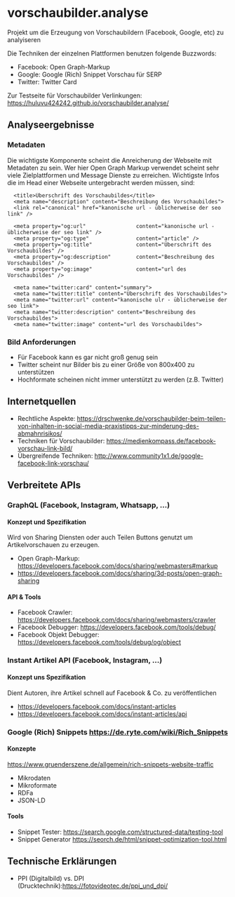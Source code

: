 # vorschaubilder.analyse
Projekt um die Erzeugung von Vorschaubildern (Facebook, Google, etc) zu analyiseren

Die Techniken der einzelnen Plattformen benutzen folgende Buzzwords:

* Facebook: Open Graph-Markup
* Google: Google (Rich) Snippet Vorschau für SERP
* Twitter: Twitter Card


Zur Testseite für Vorschaubilder Verlinkungen: https://huluvu424242.github.io/vorschaubilder.analyse/

## Analyseergebnisse

### Metadaten
Die wichtigste Komponente scheint die Anreicherung der Webseite mit Metadaten zu sein. Wer hier Open Graph Markup verwendet scheint sehr viele Zielplattformen und Message Dienste zu erreichen. Wichtigste Infos die im Head einer Webseite untergebracht werden müssen, sind:

~~~~
  <title>Überschrift des Vorschaubildes</title>
  <meta name="description" content="Beschreibung des Vorschaubildes">
  <link rel="canonical" href="kanonische url - üblicherweise der seo link" />

  <meta property="og:url"                content="kanonische url - üblicherweise der seo link" />
  <meta property="og:type"               content="article" />
  <meta property="og:title"              content="Überschrift des Vorschaubildes" />
  <meta property="og:description"        content="Beschreibung des Vorschaubildes" />
  <meta property="og:image"              content="url des Vorschaubildes" />
  
  <meta name="twitter:card" content="summary">
  <meta name="twitter:title" content="Überschrift des Vorschaubildes">
  <meta name="twitter:url" content="kanonische ulr - üblicherweise der seo link">
  <meta name="twitter:description" content="Beschreibung des Vorschaubildes">
  <meta name="twitter:image" content="url des Vorschaubildes">
~~~~

### Bild Anforderungen

* Für Facebook kann es gar nicht groß genug sein
* Twitter scheint nur Bilder bis zu einer Größe von 800x400 zu unterstützen
* Hochformate scheinen nicht immer unterstützt zu werden (z.B. Twitter)


## Internetquellen

* Rechtliche Aspekte: https://drschwenke.de/vorschaubilder-beim-teilen-von-inhalten-in-social-media-praxistipps-zur-minderung-des-abmahnrisikos/
* Techniken für Vorschaubilder: https://medienkompass.de/facebook-vorschau-link-bild/
* Übergreifende Techniken: http://www.community1x1.de/google-facebook-link-vorschau/

## Verbreitete APIs
### GraphQL (Facebook, Instagram, Whatsapp, ...) 
#### Konzept und Spezifikation
Wird von Sharing Diensten oder auch Teilen Buttons genutzt um Artikelvorschauen zu erzeugen. 
* Open Graph-Markup: https://developers.facebook.com/docs/sharing/webmasters#markup
* https://developers.facebook.com/docs/sharing/3d-posts/open-graph-sharing

#### API & Tools 

* Facebook Crawler: https://developers.facebook.com/docs/sharing/webmasters/crawler
* Facebook Debugger: https://developers.facebook.com/tools/debug/ 
* Facebook Objekt Debugger: https://developers.facebook.com/tools/debug/og/object

### Instant Artikel API (Facebook, Instagram, ...)
#### Konzept uns Spezifikation
Dient Autoren, ihre Artikel schnell auf Facebook & Co. zu veröffentlichen

* https://developers.facebook.com/docs/instant-articles
* https://developers.facebook.com/docs/instant-articles/api

### Google (Rich) Snippets https://de.ryte.com/wiki/Rich_Snippets

#### Konzepte

https://www.gruenderszene.de/allgemein/rich-snippets-website-traffic

* Mikrodaten
* Mikroformate
* RDFa
* JSON-LD

#### Tools

* Snippet Tester: https://search.google.com/structured-data/testing-tool
* Snippet Generator https://seorch.de/html/snippet-optimization-tool.html

## Technische Erklärungen
 * PPI (Digitalbild) vs. DPI (Drucktechnik):https://fotovideotec.de/ppi_und_dpi/
